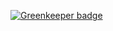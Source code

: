 
[![Greenkeeper badge](https://badges.greenkeeper.io/billPortalNetwork/travis-ci-test-1.svg)](https://greenkeeper.io/)
